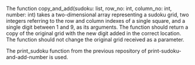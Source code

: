 The function copy_and_add(sudoku: list, row_no: int, column_no: int, number: int) takes a two-dimensional array representing a sudoku grid, two integers referring to the row and column indexes of a single square, and a single digit between 1 and 9, as its arguments. The function should return a copy of the original grid with the new digit added in the correct location. The function should not change the original grid received as a parameter.

The print_sudoku function from the previous repository of print-sudoku-and-add-number is used.
